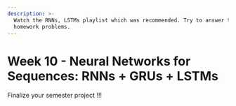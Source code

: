 ```yaml
---
description: >-
  Watch the RNNs, LSTMs playlist which was recommended. Try to answer the
  homework problems.
---
```


# Week 10 - Neural Networks for Sequences: RNNs + GRUs + LSTMs

Finalize your semester project !!!

